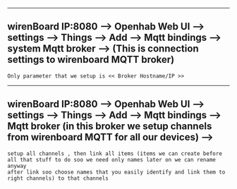 -----

wirenBoard IP:8080 --> Openhab Web UI --> settings --> Things --> Add --> Mqtt bindings --> system Mqtt broker --> (This is connection settings to wirenboard MQTT broker)  
-----
    Only parameter that we setup is << Broker Hostname/IP >>  

-----

wirenBoard IP:8080 --> Openhab Web UI --> settings --> Things --> Add --> Mqtt bindings --> Mqtt broker (in this broker we setup channels from wirenboard MQTT for all our devices) -->  
-----
    setup all channels , then link all items (items we can create before all that stuff to do soo we need only names later on we can rename anyway 
    after link soo choose names that you easily identify and link them to right channels) to that channels  

